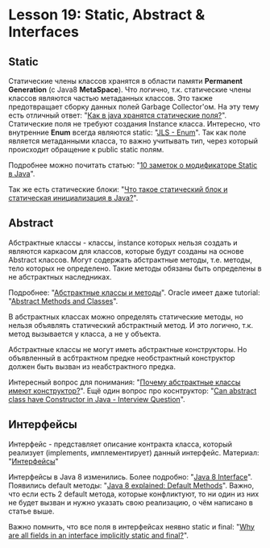 # Lesson 19: Static, Abstract & Interfaces

## Static
Статические члены классов хранятся в области памяти **Permanent Generation** (с Java8 **MetaSpace**). Что логично, т.к. статические члены классов являются частью метаданных классов. Это также предотвращает сборку данных полей Garbage Collector'ом.
На эту тему есть отличный ответ: "[Как в java хранятся статические поля?](https://ru.stackoverflow.com/questions/466504/Как-в-java-хранятся-статические-поля)".
Статические поля не требуют создания Instance класса.
Интересно, что внутренние **Enum** всегда являются static: "[JLS - Enum](http://docs.oracle.com/javase/specs/jls/se7/html/jls-8.html#jls-8.9)".
Так как поле является метаданными класса, то важно учитывать тип, через который происходит обращение к public static полям.

Подробнее можно почитать статью: "[10 заметок о модификаторе Static в Java](http://info.javarush.ru/translation/2014/04/15/10-заметок-о-модификаторе-Static-в-Java)".

Так же есть статические блоки: "[Что такое статический блок и статическая инициализация в Java?](http://javaway.info/chto-takoe-staticheskij-blok-i-staticheskaya-initsializatsiya-v-java/)".

## Abstract
Абстрактные классы - классы, instance которых нельзя создать и являются каркасом для классов, которые будут созданы на основе Abstract классов.
Могут содержать абстрактные методы, т.е. методы, тело которых не определено. Такие методы обязаны быть определены в не абстрактных наследниках.

Подробнее: "[Абстрактные классы и методы](http://kostin.ws/java/java-abstract-and-interfaces.html)".
Oracle имеет даже tutorial: "[Abstract Methods and Classes](https://docs.oracle.com/javase/tutorial/java/IandI/abstract.html)".

В абстрактных классах можно определять статические методы, но нельзя объявлять статический абстрактный метод. И это логично, т.к. метод вызывается у класса, а не у объекта.

Абстрактные классы не могут иметь абстрактные конструкторы. Но объявленный в асбтрактном предке необстрактный конструктор должен быть вызван из неабстрактного предка.

Интересный вопрос для понимания: "[Почему абстрактные классы имеют конструктор?](https://stackoverflow.com/questions/2170500/why-do-abstract-classes-in-java-have-constructors)".
Ещё один вопрос про коснтруктор: "[Can abstract class have Constructor in Java - Interview Question](http://www.java67.com/2013/02/can-abstract-class-have-constructor-in-java.html)".

## Интерфейсы
Интерфейс - представляет описание контракта класса, который реализует (implements, имплементирует) данный интерфейс.
Материал: "[Интерфейсы](https://metanit.com/java/tutorial/3.7.php)"

Интерфейсы в Java 8 изменились.
Более подробно: "[Java 8 Interface](http://www.journaldev.com/2752/java-8-interface-changes-static-method-default-method)".
Появились default методы: "[Java 8 explained: Default Methods](https://zeroturnaround.com/rebellabs/java-8-explained-default-methods/)".
Важно, что если есть 2 default метода, которые конфликтуют, то ни один из них не будет вызван и нужно указать свою реализацию, о чём написано в статье выше.

Важно помнить, что все поля в интерфейсах неявно static и final: "[Why are all fields in an interface implicitly static and final?](https://stackoverflow.com/questions/1513520/why-are-all-fields-in-an-interface-implicitly-static-and-final)".